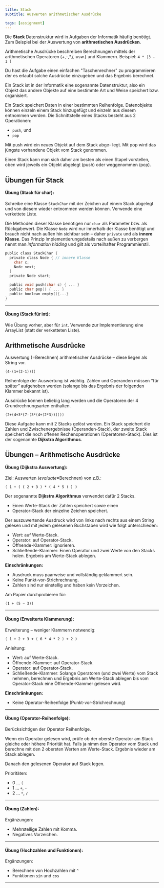 ```yaml
---
title: Stack
subtitle: Auswerten arithmetischer Ausdrücke

tags: [assignment]
---
```


Die **Stack** Datenstruktur wird in Aufgaben der Informatik häufig benötigt. Zum Beispiel bei der Auswertung von **arithmetischen Ausdrücken**.

Arithmetische Ausdrücke beschreiben Berechnungen mittels der arithmetischen Operatoren (+,-,*,/, usw.) und Klammern. Beispiel: `4 * (3 - 1 )`

Du hast die Aufgabe einen einfachen "Taschenrechner" zu programmieren der es erlaubt solche Ausdrücke einzugeben und das Ergebnis berechnet.

Ein Stack ist in der Informatik eine sogenannte Datenstruktur, also ein Objekt das andere Objekte auf eine bestimmte Art und Weise speichert bzw. organisiert.

Ein Stack speichert Daten in einer bestimmten Reihenfolge. Datenobjekte können einzeln einem Stack hinzugefügt und einzeln aus diesem entnommen werden. Die Schnittstelle eines Stacks besteht aus 2 Operationen:

- `push`, und 
- `pop`

Mit push wird ein neues Objekt auf dem Stack abge- legt. Mit pop wird das jüngste vorhandene Objekt vom Stack genommen.

Einen Stack kann man sich daher am besten als einen Stapel vorstellen, oben wird jeweils ein Objekt abgelegt (push) oder weggenommen (pop).



## Übungen für Stack

#### **Übung (Stack für char):**

Schreibe eine Klasse `StackChar` mit der Zeichen auf einem Stack abgelegt und von diesem wieder entnommen werden können. Verwende eine verkettete Liste.

Die Methoden dieser Klasse benötigen nur `char` als Parameter bzw. als Rückgabewert. Die Klasse `Node` wird nur innerhalb der Klasse benötigt und brauch nicht nach außen hin sichtbar sein – daher `private` und als **innere Klasse**. Das Prinzip Implementierungsdetails nach außen zu verbergen nennt man *information hidding* und gilt als vorteilhafter Programmierstil.

```c
public class StackChar {
  private class Node { // innere Klasse
    char c;
    Node next;
  }
  private Node start;

  public void push(char c) { ... }
  public char pop() { ... }	
  public boolean empty(){...}
}
```



---

#### **Übung (Stack für int):**

Wie Übung vorher, aber für `int`. Verwende zur Implementierung eine ArrayList (statt der verketteten Liste).



## Arithmetische Ausdrücke

Auswertung (=Berechnen) arithmetischer Ausdrücke – diese liegen als String vor.

```
(4-(1+(2-1))))
```

Reihenfolge der Auswertung ist wichtig. Zahlen und Operanden müssen “für später” aufgehoben werden (solange bis das Ergebnis der folgenden Klammer bekannt ist).

Ausdrücke können beliebig lang werden und die Operatoren der 4 Grundrechnungsarten enthalten.

```
(2+(4+3*(7-(3*(4+(2*3))))))
```

Diese Aufgabe kann mit 2 Stacks gelöst werden. Ein Stack speichert die Zahlen und Zwischenergebnisse (Operanden-Stack), der zweite Stack speichert die noch offenen Rechenoperationen (Operatoren-Stack). Dies ist der sogenannte **Dijkstra Algorithmus**.



## Übungen – Arithmetische Ausdrücke

#### **Übung (Dijkstra Auswertung):**

Ziel: Auswerten (*evaluate*=Berechnen) von z.B.:

`( 1 + ( ( 2 + 3 ) * ( 4 * 5 ) ) )`

Der sogenannte **Dijkstra Algorithmus** verwendet dafür 2 Stacks.

- Einen Werte-Stack der Zahlen speichert sowie einen 
- Operator-Stack der einzelne Zeichen speichert.

Der auszuwertende Ausdruck wird von links nach rechts aus einem String gelesen und mit jedem gelesenen Buchstaben wird wie folgt unterschieden:

- Wert: auf Werte-Stack.
- Operator: auf Operator-Stack.
- Öffnende-Klammer: ignorieren.
- Schließende-Klammer: Einen Operator und zwei Werte von den Stacks holen. 
Ergebnis am Werte-Stack ablegen.

**Einschränkungen:**

- Ausdruck muss paarweise und vollständig geklammert sein. 
- Keine Punkt-vor-Strichrechnung.
- Zahlen sind nur einstellig und haben kein Vorzeichen.

Am Papier durchprobieren für:

```
(1 + (5 − 3))
```



---

#### **Übung (Erweiterte Klammerung):**

Erweiterung – weniger Klammern notwendig: 

`( 1 + 2 + 3 + ( 6 * 4 * 2 ) + 2 )`

Anleitung:

- Wert: auf Werte-Stack.
- Öffnende-Klammer: auf Operator-Stack.
- Operator: auf Operator-Stack.
- Schließende-Klammer: Solange Operatoren (und zwei Werte) vom Stack nehmen, berechnen und Ergebnis am Werte-Stack ablegen bis vom Operator-Stack eine Öffnende-Klammer gelesen wird.

**Einschränkungen:** 

- Keine Operator-Reihenfolge (Punkt-vor-Strichrechnung)



---

#### **Übung (Operator-Reihenfolge):**

Berücksichtigen der Operator Reihenfolge. 

Wenn ein Operator gelesen wird,
prüfe ob der oberste Operator am Stack gleiche oder höhere Priorität hat.
Falls ja nimm den Operator vom Stack und berechne mit den 2 obersten Werten am Werte-Stack.
Ergebnis wieder am Stack ablegen.

Danach den gelesenen Operator auf Stack legen.

Prioritäten:

- 0 ... `(`
- 1 ... `+`, `-`
- 2 ... `*`, `/`



---

#### **Übung (Zahlen):**

Ergänzungen:

- Mehrstellige Zahlen mit Komma.
- Negatives Vorzeichen.



---

#### **Übung (Hochzahlen und Funktionen):**

Ergänzungen:

-  Berechnen von Hochzahlen mit `^`
-  Funktionen `sin` und `cos`

---
